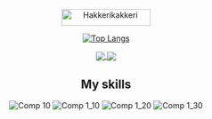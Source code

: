 <div align="center">
<img width="160" height="30" src="https://komarev.com/ghpvc/?username=Hakkerikakkeri&style=for-the-badge&color=3079ff" alt="Hakkerikakkeri" />


[![Top Langs](https://github-readme-stats.vercel.app/api/top-langs/?username=Hakkerikakkeri&langs_count=7)](https://github.com/anuraghazra/github-readme-stats)

<a href="https://github.com/Hakkerikakkeri/Hakkerikakkeri">
  <img align="center" src="https://github-readme-stats.vercel.app/api/top-langs/?username=Hakkerikakkeri&tex&title_color=ffffff&text_color=c9cacc&icon_color=2bbc8a&bg_color=1d1f21&langs_count=3" />
</a>
<a href="https://github.com/Hakkerikakkeri/Hakkerikakkeri">
  <img align="center" src="https://github-readme-stats.vercel.app/api?username=Hakkerikakkeri&show_icons=true&line_height=27&count_private=true&title_color=ffffff&text_color=c9cacc&icon_color=2bbc8a&bg_color=1d1f21"/>
</a>

## My skills

![Comp 10](https://user-images.githubusercontent.com/88773115/197390299-2499ca0d-a585-4b6b-b952-a689357c6905.png)
![Comp 1_10](https://user-images.githubusercontent.com/88773115/197390495-d169e38b-5424-499a-bd57-66042b4487b0.png)
![Comp 1_20](https://user-images.githubusercontent.com/88773115/197390610-a999233b-cbb6-4aa6-aced-934ca69e9081.png)
![Comp 1_30](https://user-images.githubusercontent.com/88773115/197390880-d4dfa4bf-9e0f-43aa-a721-74f1f6200a63.png)

</div>
